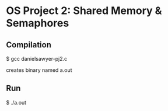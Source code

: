 # OS Project 2: Shared Memory & Semaphores

## Compilation
$ gcc danielsawyer-pj2.c

creates binary named a.out

## Run
$ ./a.out
